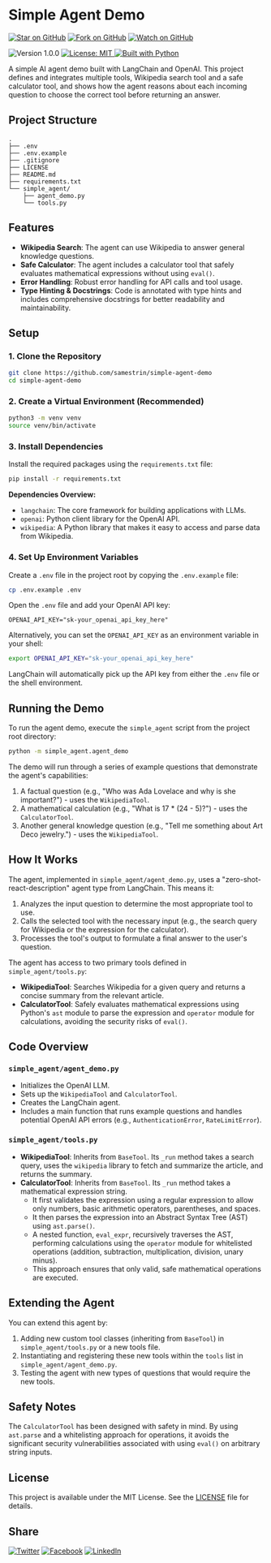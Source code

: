 # Simple Agent Demo

[![Star on GitHub](https://img.shields.io/github/stars/samestrin/simple-agent-demo?style=social)](https://github.com/samestrin/simple-agent-demo/stargazers) [![Fork on GitHub](https://img.shields.io/github/forks/samestrin/simple-agent-demo?style=social)](https://github.com/samestrin/simple-agent-demo/network/members) [![Watch on GitHub](https://img.shields.io/github/watchers/samestrin/simple-agent-demo?style=social)](https://github.com/samestrin/simple-agent-demo/watchers)

![Version 1.0.0](https://img.shields.io/badge/Version-1.0.0-blue) [![License: MIT](https://img.shields.io/badge/License-MIT-yellow.svg) ](https://opensource.org/licenses/MIT)[![Built with Python](https://img.shields.io/badge/Built%20with-Python-green)](https://www.python.org/)


A simple AI agent demo built with LangChain and OpenAI. This project defines and integrates multiple tools, Wikipedia search tool and a safe calculator tool, and shows how the agent reasons about each incoming question to choose the correct tool before returning an answer.

## Project Structure

```text
.
├── .env
├── .env.example
├── .gitignore
├── LICENSE
├── README.md
├── requirements.txt
└── simple_agent/
    ├── agent_demo.py
    └── tools.py
```

## Features

-   **Wikipedia Search**: The agent can use Wikipedia to answer general knowledge questions.
-   **Safe Calculator**: The agent includes a calculator tool that safely evaluates mathematical expressions without using `eval()`.
-   **Error Handling**: Robust error handling for API calls and tool usage.
-   **Type Hinting & Docstrings**: Code is annotated with type hints and includes comprehensive docstrings for better readability and maintainability.

## Setup

### 1. Clone the Repository

```bash
git clone https://github.com/samestrin/simple-agent-demo
cd simple-agent-demo
```

### 2. Create a Virtual Environment (Recommended)

```bash
python3 -m venv venv
source venv/bin/activate
```

### 3. Install Dependencies

Install the required packages using the `requirements.txt` file:

```bash
pip install -r requirements.txt
```

**Dependencies Overview:**

*   `langchain`: The core framework for building applications with LLMs.
*   `openai`: Python client library for the OpenAI API.
*   `wikipedia`: A Python library that makes it easy to access and parse data from Wikipedia.

### 4. Set Up Environment Variables

Create a `.env` file in the project root by copying the `.env.example` file:

```bash
cp .env.example .env
```

Open the `.env` file and add your OpenAI API key:

```text
OPENAI_API_KEY="sk-your_openai_api_key_here"
```

Alternatively, you can set the `OPENAI_API_KEY` as an environment variable in your shell:

```bash
export OPENAI_API_KEY="sk-your_openai_api_key_here"
```

LangChain will automatically pick up the API key from either the `.env` file or the shell environment.

## Running the Demo

To run the agent demo, execute the `simple_agent` script from the project root directory:

```bash
python -m simple_agent.agent_demo
```

The demo will run through a series of example questions that demonstrate the agent's capabilities:

1.  A factual question (e.g., "Who was Ada Lovelace and why is she important?") - uses the `WikipediaTool`.
2.  A mathematical calculation (e.g., "What is 17 * (24 - 5)?") - uses the `CalculatorTool`.
3.  Another general knowledge question (e.g., "Tell me something about Art Deco jewelry.") - uses the `WikipediaTool`.

## How It Works

The agent, implemented in `simple_agent/agent_demo.py`, uses a "zero-shot-react-description" agent type from LangChain. This means it:

1.  Analyzes the input question to determine the most appropriate tool to use.
2.  Calls the selected tool with the necessary input (e.g., the search query for Wikipedia or the expression for the calculator).
3.  Processes the tool's output to formulate a final answer to the user's question.

The agent has access to two primary tools defined in `simple_agent/tools.py`:

*   **WikipediaTool**: Searches Wikipedia for a given query and returns a concise summary from the relevant article.
*   **CalculatorTool**: Safely evaluates mathematical expressions using Python's `ast` module to parse the expression and `operator` module for calculations, avoiding the security risks of `eval()`.

## Code Overview

### `simple_agent/agent_demo.py`

*   Initializes the OpenAI LLM.
*   Sets up the `WikipediaTool` and `CalculatorTool`.
*   Creates the LangChain agent.
*   Includes a main function that runs example questions and handles potential OpenAI API errors (e.g., `AuthenticationError`, `RateLimitError`).

### `simple_agent/tools.py`

*   **WikipediaTool**: Inherits from `BaseTool`. Its `_run` method takes a search query, uses the `wikipedia` library to fetch and summarize the article, and returns the summary.
*   **CalculatorTool**: Inherits from `BaseTool`. Its `_run` method takes a mathematical expression string.
    *   It first validates the expression using a regular expression to allow only numbers, basic arithmetic operators, parentheses, and spaces.
    *   It then parses the expression into an Abstract Syntax Tree (AST) using `ast.parse()`.
    *   A nested function, `eval_expr`, recursively traverses the AST, performing calculations using the `operator` module for whitelisted operations (addition, subtraction, multiplication, division, unary minus).
    *   This approach ensures that only valid, safe mathematical operations are executed.

## Extending the Agent

You can extend this agent by:

1.  Adding new custom tool classes (inheriting from `BaseTool`) in `simple_agent/tools.py` or a new tools file.
2.  Instantiating and registering these new tools within the `tools` list in `simple_agent/agent_demo.py`.
3.  Testing the agent with new types of questions that would require the new tools.

## Safety Notes

The `CalculatorTool` has been designed with safety in mind. By using `ast.parse` and a whitelisting approach for operations, it avoids the significant security vulnerabilities associated with using `eval()` on arbitrary string inputs.

## License

This project is available under the MIT License. See the [LICENSE](LICENSE) file for details.

## Share

[![Twitter](https://img.shields.io/badge/X-Tweet-blue)](https://twitter.com/intent/tweet?text=Check%20out%20this%20awesome%20project!&url=https://github.com/samestrin/simple-agent-demo) [![Facebook](https://img.shields.io/badge/Facebook-Share-blue)](https://www.facebook.com/sharer/sharer.php?u=https://github.com/samestrin/simple-agent-demo) [![LinkedIn](https://img.shields.io/badge/LinkedIn-Share-blue)](https://www.linkedin.com/sharing/share-offsite/?url=https://github.com/samestrin/simple-agent-demo)